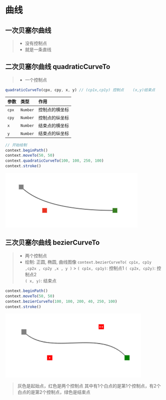 # 曲线

## 一次贝塞尔曲线

> - 没有控制点
> - 就是一条直线

## 二次贝塞尔曲线 quadraticCurveTo

> - 一个控制点

```js
quadraticCurveTo(cpx, cpy, x, y) // (cp1x,cp1y) 控制点    (x,y)结束点
```

| 参数  | 类型     | 作用           |
| :---- | :------- | :------------- |
| `cpx` | `Number` | 控制点的横坐标 |
| `cpy` | `Number` | 控制点的纵坐标 |
| `x`   | `Number` | 结束点的横坐标 |
| `y`   | `Number` | 结束点的纵坐标 |

```js
// 开始绘制
context.beginPath()
context.moveTo(50, 50)
context.quadraticCurveTo(100, 100, 250, 100)
context.stroke()
```

![](./.assets/曲线-2022-03-29-17-23-46.png)

## 三次贝塞尔曲线 bezierCurveTo

> - 两个控制点
> - 绘制: 正圆, 椭圆, 曲线图像
>   `context.bezierCurveTo( cp1x, cp1y ,cp2x , cp2y ,x , y )` > `( cp1x, cp1y)`: 控制点1
>   `( cp2x, cp2y)`: 控制点2  
>   `( x, y)`: 结束点

```js
context.beginPath()
context.moveTo(50, 50)
context.bezierCurveTo(100, 100, 200, 40, 250, 100)
context.stroke()
```

![](/.assets/img/2022-02-15-10-30-35.png)

> 灰色是起始点，红色是两个控制点
> 其中有1个白点的是第1个控制点，有2个白点的是第2个控制点，绿色是结束点
